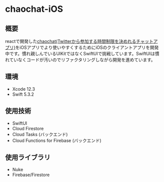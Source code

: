 # chaochat-iOS

## 概要 
reactで開発した[chaochat(Twitterから参加する時間制限を決めれるチャットアプリ)](https://chaochat.net)をiOSアプリでより使いやすくするためにiOSのクライアントアプリを開発中です。慣れ親しんでいるUIKitではなくSwiftUIで挑戦しています。SwiftUIは慣れていなくコードが汚いのでリファクタリングしながら開発を進めています。

## 環境
- Xcode 12.3 
- Swift 5.3.2

## 使用技術
- SwiftUI 
- Cloud Firestore
- Cloud Tasks (バックエンド)
- Cloud Functions for Firebase (バックエンド)

## 使用ライブラリ
- Nuke 
- Firebase/Firestore

